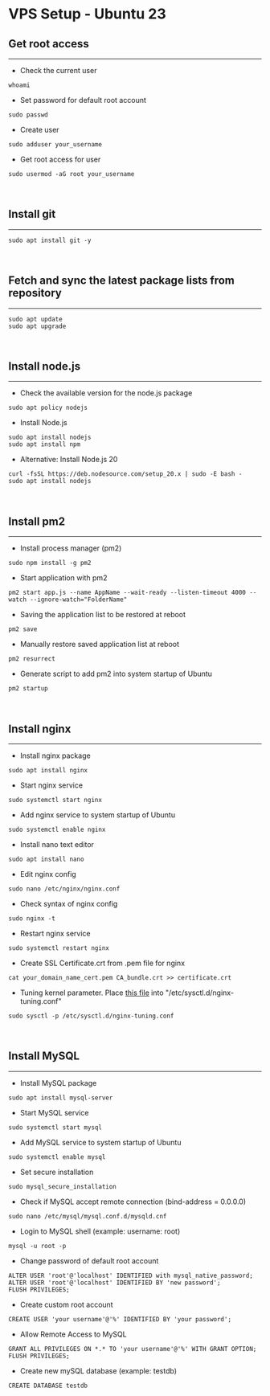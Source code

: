 # VPS Setup - Ubuntu 23


## Get root access
---
- Check the current user
```
whoami
```

- Set password for default root account
```
sudo passwd
```

- Create user
```
sudo adduser your_username
```

- Get root access for user
```
sudo usermod -aG root your_username
```

&nbsp;

## Install git
---
```
sudo apt install git -y
```

&nbsp;

## Fetch and sync the latest package lists from repository
---
```
sudo apt update
sudo apt upgrade
```

&nbsp;

## Install node.js
---
- Check the available version for the node.js package
```
sudo apt policy nodejs
```

- Install Node.js
```
sudo apt install nodejs
sudo apt install npm
```

- Alternative: Install Node.js 20
```
curl -fsSL https://deb.nodesource.com/setup_20.x | sudo -E bash -
sudo apt install nodejs
```

&nbsp;

## Install pm2
---
- Install process manager (pm2)
```
sudo npm install -g pm2
```

- Start application with pm2
```
pm2 start app.js --name AppName --wait-ready --listen-timeout 4000 --watch --ignore-watch="FolderName"
```

- Saving the application list to be restored at reboot
```
pm2 save
```

- Manually restore saved application list at reboot
```
pm2 resurrect
```

- Generate script to add pm2 into system startup of Ubuntu
```
pm2 startup
```

&nbsp;

## Install nginx
---
- Install nginx package
```
sudo apt install nginx
```

- Start nginx service
```
sudo systemctl start nginx
```

- Add nginx service to system startup of Ubuntu
```
sudo systemctl enable nginx
```

- Install nano text editor
```
sudo apt install nano
```

- Edit nginx config
```
sudo nano /etc/nginx/nginx.conf
```

- Check syntax of nginx config
```
sudo nginx -t
```

- Restart nginx service
```
sudo systemctl restart nginx
```

- Create SSL Certificate.crt from .pem file for nginx
```
cat your_domain_name_cert.pem CA_bundle.crt >> certificate.crt
```

- Tuning kernel parameter. Place [this file](https://github.com/AnthonyGunardi/Linux-kernel-config) into "/etc/sysctl.d/nginx-tuning.conf"
```
sudo sysctl -p /etc/sysctl.d/nginx-tuning.conf
```

&nbsp;

## Install MySQL
---
- Install MySQL package
```
sudo apt install mysql-server
```

- Start MySQL service
```
sudo systemctl start mysql
```

- Add MySQL service to system startup of Ubuntu
```
sudo systemctl enable mysql
```

- Set secure installation
```
sudo mysql_secure_installation
```

- Check if MySQL accept remote connection (bind-address = 0.0.0.0)
```
sudo nano /etc/mysql/mysql.conf.d/mysqld.cnf
```

- Login to MySQL shell (example: username: root)
```
mysql -u root -p
```

- Change password of default root account
```
ALTER USER 'root'@'localhost' IDENTIFIED with mysql_native_password;
ALTER USER 'root'@'localhost' IDENTIFIED BY 'new password';
FLUSH PRIVILEGES;

```

- Create custom root account
```
CREATE USER 'your username'@'%' IDENTIFIED BY 'your password';
```

- Allow Remote Access to MySQL
```
GRANT ALL PRIVILEGES ON *.* TO 'your username'@'%' WITH GRANT OPTION;
FLUSH PRIVILEGES;
```

- Create new mySQL database (example: testdb)
```
CREATE DATABASE testdb
```
